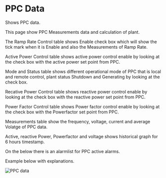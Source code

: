 # PPC Data

Shows PPC data.

This page show PPC Measurements data and calculation of plant.

The Ramp Rate Control table shows Enable check box which will show the tick mark when it is Enable and also the Measurements of Ramp Rate.

Active Power Control table shows active power control enable by looking at the check box with the active power set point from PPC.

Mode and Status table shows different operational mode of PPC that is local and remote control, plant status Shutdown and Generating by looking at the check box.

Recative Power Control table shows reactive power control enable by looking at the check box with the reactive power set point from PPC.

Power Factor Control table shows  Power factor control enable by looking at the check box with the Powerfactor set point from PPC.

Measurements table show the frequency, voltage, current and average Volatge of PPC data. 

Active, reactive Power, Powerfactor and voltage shows historical graph for 6 hours timestamp.

On the below there is an alarmlist for PPC active alarms.

Example below with explanations.

![PPC data](../img/PPC%20data.png)